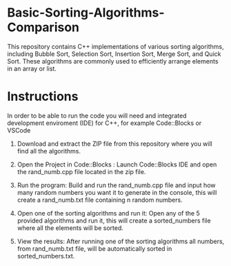 # Basic-Sorting-Algorithms-Comparison
This repository contains C++ implementations of various sorting algorithms, including Bubble Sort, Selection Sort, Insertion Sort, Merge Sort, and Quick Sort. These algorithms are commonly used to efficiently arrange elements in an array or list.

# Instructions

In order to be able to run the code you will need and integrated development enviroment (IDE) for C++, for example Code::Blocks or VSCode

1. Download and extract the ZIP file from this repository where you will find all the algorithms.

2. Open the Project in Code::Blocks :
Launch Code::Blocks IDE and open the rand_numb.cpp file located in the zip file.

3. Run the program:
Build and run the rand_numb.cpp file and input how many random numbers you want it to generate in the console, this will create a rand_numb.txt file containing n random numbers.

4. Open one of the sorting algorithms and run it:
Open any of the 5 provided algorithms and run it, this will create a sorted_numbers file where all the elements will be sorted.

5. View the results: 
After running one of the sorting algorithms all numbers, from rand_numb.txt file, will be automatically sorted in sorted_numbers.txt.


